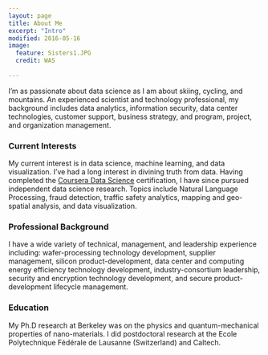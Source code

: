 ```yaml
---
layout: page
title: About Me
excerpt: "Intro"
modified: 2016-05-16
image:
  feature: Sisters1.JPG
  credit: WAS
  
---
```


I’m as passionate about data science as I am about skiing, cycling, and mountains. An experienced scientist and technology professional, my background includes data analytics, information security, data center technologies, customer support, business strategy, and program, project, and organization management.  
 
### Current Interests 
My current interest is in data science, machine learning, and data visualization. I’ve had a long interest in divining truth from data. Having completed the [Coursera Data Science](https://www.coursera.org/specializations/jhu-data-science) certification, I have since pursued independent data science research. Topics include Natural Language Processing, fraud detection, traffic safety analytics, mapping and geo-spatial analysis, and data visualization. 


### Professional Background 
I have a wide variety of technical, management, and leadership experience including: wafer-processing technology development, supplier management, silicon product-development, data center and computing energy efficiency technology development, industry-consortium leadership, security and encryption technology development, and secure product-development lifecycle management.  


### Education  
My Ph.D research at Berkeley was on the physics and quantum-mechanical properties of nano-materials. I did postdoctoral research at the Ecole Polytechnique Fédérale de Lausanne (Switzerland) and Caltech. 